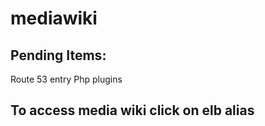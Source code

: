 # mediawiki

## Pending Items:
Route 53 entry
Php plugins

## To access media wiki click on elb alias